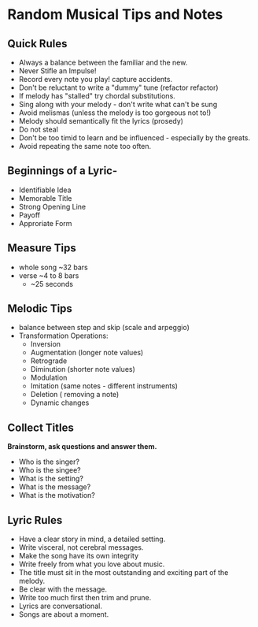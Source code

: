 # Random Musical Tips and Notes

## Quick Rules
 - Always a balance between the familiar and the new.
 - Never Stifle an Impulse!
 - Record every note you play! capture accidents.
 - Don't be reluctant to write a "dummy" tune (refactor refactor)
 - If melody has "stalled" try chordal substitutions.
 - Sing along with your melody - don't write what can't be sung
 - Avoid melismas (unless the melody is too gorgeous not to!)
 - Melody should semantically fit the lyrics (prosedy)
 - Do not steal
 - Don't be too timid to learn and be influenced - especially by the greats.
 - Avoid repeating the same note too often.

## Beginnings of a Lyric-
 - Identifiable Idea
 - Memorable Title
 - Strong Opening Line
 - Payoff
 - Approriate Form

## Measure Tips
 - whole song ~32 bars
 - verse ~4 to 8 bars
    - ~25 seconds

## Melodic Tips
 - balance between step and skip (scale and arpeggio)
 - Transformation Operations:
    - Inversion
    - Augmentation (longer note values)
    - Retrograde
    - Diminution (shorter note values)
    - Modulation
    - Imitation (same notes  - different instruments)
    - Deletion ( removing a note)
    - Dynamic changes

## Collect Titles
**Brainstorm, ask questions and answer them.**
 - Who is the singer?
 - Who is the singee?
 - What is the setting?
 - What is the message?
 - What is the motivation?

## Lyric Rules
 - Have a clear story in mind, a detailed setting.
 - Write visceral, not cerebral messages.
 - Make the song have its own integrity
 - Write freely from what you love about music.
 - The title must sit in the most outstanding and exciting part of the melody.
 - Be clear with the message.
 - Write too much first then trim and prune.
 - Lyrics are conversational.
 - Songs are about a moment.
